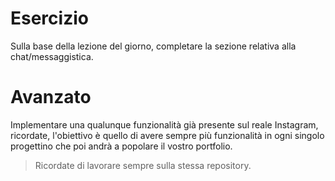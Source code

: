 # Esercizio

Sulla base della lezione del giorno, completare la sezione relativa alla chat/messaggistica.

# Avanzato

Implementare una qualunque funzionalità già presente sul reale Instagram, ricordate, l'obiettivo è quello di avere sempre più funzionalità in ogni singolo progettino che poi andrà a popolare il vostro portfolio.

> Ricordate di lavorare sempre sulla stessa repository.
